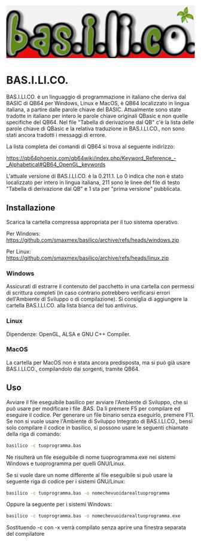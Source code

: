 ![githubstrip](basilico-orizzontale.png)

# BAS.I.LI.CO.

BAS.I.LI.CO. è un linguaggio di programmazione in italiano che deriva dal BASIC di QB64 per Windows, Linux e MacOS, è QB64 localizzato in lingua italiana, a partire dalle parole chiave del BASIC. Attualmente sono state tradotte in italiano per intero le parole chiave originali QBasic e non quelle specifiche del QB64. Nel file "Tabella di derivazione dal QB" c'è la lista delle parole chiave di QBasic e la relativa traduzione in BAS.I.LI.CO., non sono stati ancora tradotti i messaggi di errore.

La lista completa dei comandi di QB64 si trova al seguente indirizzo:

https://qb64phoenix.com/qb64wiki/index.php/Keyword_Reference_-_Alphabetical#QB64_OpenGL_keywords

L'attuale versione di BAS.I.LI.CO. è la 0.211.1. Lo 0 indica che non è stato localizzato per intero in lingua italiana, 211 sono le linee del file di testo "Tabella di derivazione dal QB" e 1 sta per "prima versione" pubblicata.

## Installazione

Scarica la cartella compressa appropriata per il tuo sistema operativo.

Per Windows:
https://github.com/smaxmex/basilico/archive/refs/heads/windows.zip

Per Linux:
https://github.com/smaxmex/basilico/archive/refs/heads/linux.zip

### Windows

Assicurati di estrarre il contenuto del pacchetto in una cartella con permessi di scrittura completi (in caso contrario potrebbero verificarsi errori dell'Ambiente di Sviluppo o di compilazione). Si consiglia di aggiungere la cartella BAS.I.LI.CO. alla lista bianca del tuo antivirus.

### Linux

Dipendenze: OpenGL, ALSA e GNU C++ Compiler.

### MacOS

La cartella per MacOS non è stata ancora predisposta, ma si può già usare BAS.I.LI.CO., compilandolo dai sorgenti, tramite QB64.

## Uso

Avviare il file eseguibile basilico per avviare l'Ambiente di Sviluppo, che si può usare per modificare i file .BAS. Da lì premere F5 per compilare ed eseguire il codice. Per generare un file binario senza eseguirlo, premere F11. Se non si vuole usare l'Ambiente di Sviluppo Integrato di BAS.I.LI.CO., bensì solo compilare il codice in basilico, si possono usare le seguenti chiamate della riga di comando:

```bash
basilico -c tuoprogramma.bas
```

Ne risulterà un file eseguibile di nome tuoprogramma.exe nei sistemi Windows e tuoprogramma per quelli GNU/Linux.

Se si vuole dare un nome differente al file eseguibile si può usare la seguente riga di codice per i sistemi GNU/Linux:

```bash
basilico -c tuoprogramma.bas -o nomechevuoidarealtuoprogramma
```

Oppure la seguente per i sistemi Windows:

```bash
basilico -c tuoprogramma.bas -o nomechevuoidarealtuoprogramma.exe
```

Sostituendo -c con -x verrà compilato senza aprire una finestra separata del compilatore
